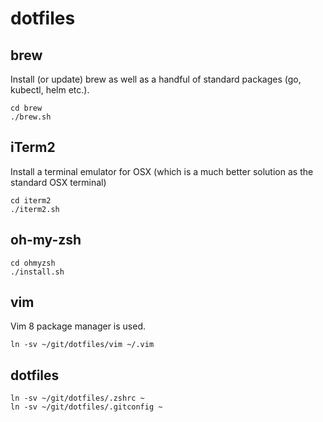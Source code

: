 # dotfiles

## brew
Install (or update) brew as well as a handful of standard packages (go, kubectl, helm etc.).
```
cd brew
./brew.sh
```

## iTerm2
Install a terminal emulator for OSX (which is a much better solution as the standard OSX terminal)
```
cd iterm2
./iterm2.sh
```

## oh-my-zsh
```
cd ohmyzsh
./install.sh
```

## vim
Vim 8 package manager is used.
```
ln -sv ~/git/dotfiles/vim ~/.vim
```

## dotfiles
```
ln -sv ~/git/dotfiles/.zshrc ~
ln -sv ~/git/dotfiles/.gitconfig ~
```
